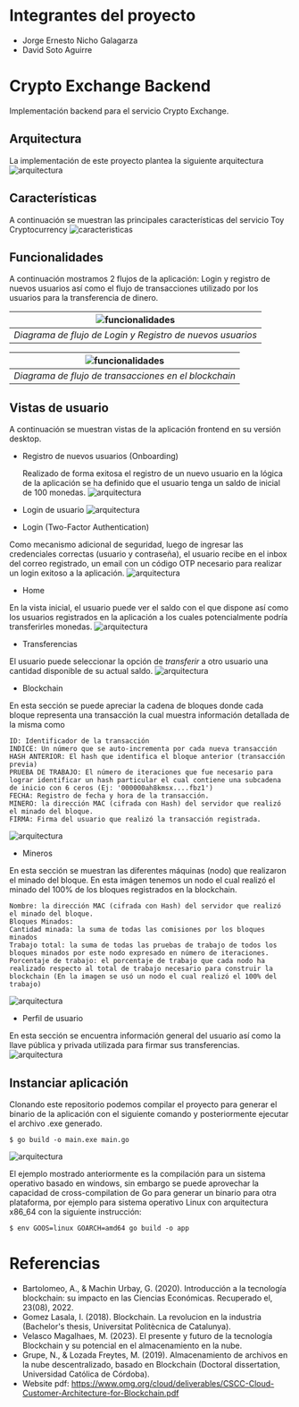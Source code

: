 # Integrantes del proyecto
* Jorge Ernesto Nicho Galagarza
* David Soto Aguirre

# Crypto Exchange Backend
Implementación backend para el servicio Crypto Exchange.

## Arquitectura
La implementación de este proyecto plantea la siguiente arquitectura
![arquitectura](images/arquitectura_1.png)

## Características
A continuación se muestran las principales características del servicio Toy Cryptocurrency
![caracteristicas](images/caracteristicas_1.jpg)

## Funcionalidades
A continuación mostramos 2 flujos de la aplicación: Login y registro de nuevos usuarios así como el flujo de transacciones utilizado por los usuarios para la transferencia de dinero.

|     ![funcionalidades](images/funcionalidad_login.jpg)     |
|:----------------------------------------------------------:|
| *Diagrama de flujo de Login y Registro de nuevos usuarios* |

| ![funcionalidades](images/funcionalidad_blockchain.jpg) |
|:-------------------------------------------------------:|
|  *Diagrama de flujo de transacciones en el blockchain*  |

## Vistas de usuario
A continuación se muestran vistas de la aplicación frontend en su versión desktop.

* Registro de nuevos usuarios (Onboarding)

  Realizado de forma exitosa el registro de un nuevo usuario en la lógica de la aplicación se ha definido que el usuario tenga un saldo de inicial de 100 monedas.
  ![arquitectura](images/registro.png)

* Login de usuario
  ![arquitectura](images/login.png)

* Login (Two-Factor Authentication)

Como mecanismo adicional de seguridad, luego de ingresar las credenciales correctas (usuario y contraseña), el usuario recibe en el inbox del correo registrado, un email con un código OTP necesario para realizar un login exitoso a la aplicación.
![arquitectura](images/otp_code.png)

* Home

En la vista inicial, el usuario puede ver el saldo con el que dispone así como los usuarios registrados en la aplicación a los cuales potencialmente podría transferirles monedas.
![arquitectura](images/transacciones.png)

* Transferencias

El usuario puede seleccionar la opción de *transferir* a otro usuario una cantidad disponible de su actual saldo.
![arquitectura](images/transferir.png)

* Blockchain

En esta sección se puede apreciar la cadena de bloques donde cada bloque representa una transacción la cual muestra información detallada de la misma como

```
ID: Identificador de la transacción
INDICE: Un número que se auto-incrementa por cada nueva transacción
HASH ANTERIOR: El hash que identifica el bloque anterior (transacción previa)
PRUEBA DE TRABAJO: El número de iteraciones que fue necesario para lograr identificar un hash particular el cual contiene una subcadena de inicio con 6 ceros (Ej: '000000ah8kmsx....fbz1')
FECHA: Registro de fecha y hora de la transacción.
MINERO: la dirección MAC (cifrada con Hash) del servidor que realizó el minado del bloque.
FIRMA: Firma del usuario que realizó la transacción registrada.
```

![arquitectura](images/blockchain.png)

* Mineros

En esta sección se muestran las diferentes máquinas (nodo) que realizaron el minado del bloque. En esta imágen tenemos un nodo el cual realizó el minado del 100% de los bloques registrados en la blockchain.

```
Nombre: la dirección MAC (cifrada con Hash) del servidor que realizó el minado del bloque.
Bloques Minados:
Cantidad minada: la suma de todas las comisiones por los bloques minados
Trabajo total: la suma de todas las pruebas de trabajo de todos los bloques minados por este nodo expresado en número de iteraciones.
Porcentaje de trabajo: el porcentaje de trabajo que cada nodo ha realizado respecto al total de trabajo necesario para construir la blockchain (En la imagen se usó un nodo el cual realizó el 100% del trabajo)
```
![arquitectura](images/mineros.png)

* Perfil de usuario

En esta sección se encuentra información general del usuario así como la llave pública y privada utilizada para firmar sus transferencias.
![arquitectura](images/perfil.png)

## Instanciar aplicación
Clonando este repositorio podemos compilar el proyecto para generar el binario de la aplicación con el siguiente comando y posteriormente ejecutar el archivo .exe generado.

```
$ go build -o main.exe main.go
```
![arquitectura](images/compilacion_windows.png)

El ejemplo mostrado anteriormente es la compilación para un sistema operativo basado en windows, sin embargo se puede aprovechar la capacidad de cross-compilation de Go para generar un binario para otra plataforma, por ejemplo para sistema operativo Linux con arquitectura x86_64 con la siguiente instrucción:

```
$ env GOOS=linux GOARCH=amd64 go build -o app
```

# Referencias

- Bartolomeo, A., & Machin Urbay, G. (2020). Introducción a la tecnología blockchain: su impacto en las Ciencias Económicas. Recuperado el, 23(08), 2022.
- Gomez Lasala, I. (2018). Blockchain. La revolucion en la industria (Bachelor's thesis, Universitat Politècnica de Catalunya).
- Velasco Magalhaes, M. (2023). El presente y futuro de la tecnología Blockchain y su potencial en el almacenamiento en la nube.
- Grupe, N., & Lozada Freytes, M. (2019). Almacenamiento de archivos en la nube descentralizado, basado en Blockchain (Doctoral dissertation, Universidad Católica de Córdoba).
- Website pdf: https://www.omg.org/cloud/deliverables/CSCC-Cloud-Customer-Architecture-for-Blockchain.pdf


